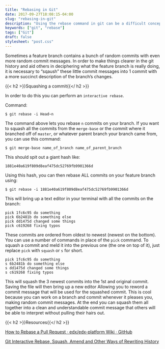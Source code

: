 ```yaml
---
title: "Rebasing in Git"
date: 2017-09-27T18:08:15-04:00
slug: "rebasing-in-git"
description: "Using the rebase command in git can be a difficult concept to understand. This post aims to make it clearer for beginners."
keywords: ["git", "rebase"]
tags: ["Git"]
draft: false
stylesheet: "post.css"
---
```


Sometimes a feature branch contains a bunch of random commits with even more random commit messages. In order to make things clearer in the git history and aid others in deciphering what the feature branch is really doing, it is necessary to “sqaush” these little commit messages into 1 commit with a more succinct description of the branch’s changes.

{{< h2 >}}Squashing a commit{{</ h2 >}}

In order to do this you can perform an `interactive rebase`.

Command:

```shell
$ git rebase -i Head~n
```

The command above lets you rebase `n` commits on your branch. If you want to squash all the commits from the `merge-base` or the commit where it branched off of `master`, or whatever parent branch your branch came from, you can use this command:

```shell
$ git merge-base name_of_branch name_of_parent_branch
```

This should spit out a giant hash like: 

```shell
1881e40a619f809d8eaf475dc52769fb9901366d
```

Using this hash, you can then rebase ALL commits on your feature branch using:

```shell
$ git rebase -i 1881e40a619f809d8eaf475dc52769fb9901366d
```

This will bring up a text editor in your terminal with all the commits on the branch:

```shell
pick 1fc6c95 do something
pick 6b2481b do something else
pick dd1475d changed some things
pick c619268 fixing typos
```

These commits are ordered from oldest to newest (newest on the bottom). You can use a number of commands in place of the `pick` command. To squash a commit and meld it into the previous one (the one on top of it), just replace `pick` with `squash` or `s` for short.

```shell
pick 1fc6c95 do something
s 6b2481b do something else
s dd1475d changed some things
s c619268 fixing typos
```

This will squash the 3 newest commits into the 1st and original commit. Saving the file will then bring up a new editor Allowing you to reword a commit message that will be used for the squashed commit. This is cool because you can work on a branch and commit whenever it pleases you, making random commit messages. At the end you can squash them all together into a clean and understandable commit message that others will be able to interpret without pulling their hairs out.

{{< h2 >}}Resources{{</ h2 >}}

[How to Rebase a Pull Request · edx/edx-platform Wiki · GitHub](https://github.com/edx/edx-platform/wiki/How-to-Rebase-a-Pull-Request)

[Git Interactive Rebase, Squash, Amend and Other Ways of Rewriting History](https://robots.thoughtbot.com/git-interactive-rebase-squash-amend-rewriting-history)